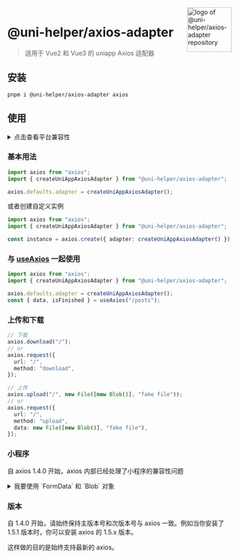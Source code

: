 <img src="./assets/logo.svg" alt="logo of @uni-helper/axios-adapter repository" width="100" height="100" align="right" />

# @uni-helper/axios-adapter

> 适用于 Vue2 和 Vue3 的 uniapp Axios 适配器

## 安装

```
pnpm i @uni-helper/axios-adapter axios
```

## 使用

<details>
<summary>点击查看平台兼容性</summary>

| Vue2 | Vue3 |
| ---- | ---- |
| √    | √    |

| App                                      | 快应用 | 微信小程序 | 支付宝小程序 | 百度小程序 | 字节小程序 | QQ 小程序 |
| ---------------------------------------- | ------ | ---------- | ------------ | ---------- | ---------- | --------- |
| HBuilderX 3.4.8<br/>app-vue<br/>app-nvue | √      | √          | √            | √          | √          | √         |

| 钉钉小程序 | 快手小程序 | 飞书小程序 | 京东小程序 |
| ---------- | ---------- | ---------- | ---------- |
| √          | √          | √          | √          |

| H5-Safari | Android Browser | 微信浏览器(Android) | QQ 浏览器(Android) | Chrome | IE  | Edge | Firefox | PC-Safari |
| --------- | --------------- | ------------------- | ------------------ | ------ | --- | ---- | ------- | --------- |
| √         | √               | √                   | √                  | √      | √   | √    | √       | √         |

</details>

### 基本用法

```ts
import axios from "axios";
import { createUniAppAxiosAdapter } from "@uni-helper/axios-adapter";

axios.defaults.adapter = createUniAppAxiosAdapter();
```

或者创建自定义实例

```ts
import axios from "axios";
import { createUniAppAxiosAdapter } from "@uni-helper/axios-adapter";

const instance = axios.create({ adapter: createUniAppAxiosAdapter() });
```

### 与 [useAxios](https://vueuse.org/integrations/useAxios/) 一起使用

```ts
import axios from "axios";
import { createUniAppAxiosAdapter } from "@uni-helper/axios-adapter";

axios.defaults.adapter = createUniAppAxiosAdapter();
const { data, isFinished } = useAxios("/posts");
```

### 上传和下载

```ts
// 下载
axios.download("/");
// or
axios.request({
  url: "/",
  method: "download",
});

// 上传
axios.upload("/", new File([new Blob()], "fake file"));
// or
axios.request({
  url: "/",
  method: "upload",
  data: new File([new Blob()], "fake file"),
});
```

### 小程序

自 axios 1.4.0 开始，axios 内部已经处理了小程序的兼容性问题

<details>
<summary>我要使用 `FormData` 和 `Blob` 对象</summary>

小程序没有 `FormData` 和 `Blob` 对象，
使用 `pnpm add miniprogram-formdata miniprogram-blob` 来安装对应的 polyfill，然后使用插件
```ts
// vite.config.js
import uniAxiosAdapter from "@uni-helper/axios-adapter/vite";

export default {
  plugins: [
  ...
  uniAxiosAdapter()
  ...
  ],
}
```

如果你使用的是 Vue CLI，改用 `@uni-helper/axios-adapter/webpack` 即可

</details>

### 版本

自 1.4.0 开始，请始终保持主版本号和次版本号与 axios 一致。例如当你安装了 1.5.1 版本时，你可以安装 axios 的 1.5.x 版本。

这样做的目的是始终支持最新的 axios。
